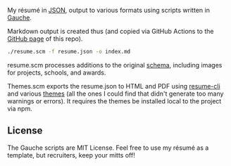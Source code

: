 My résumé in [JSON](https://jsonresume.org/), output to various formats using scripts written in [Gauche](https://practical-scheme.net/gauche/).

Markdown output is created thus (and copied via GitHub Actions to the [GitHub page](http://philipchu.com) of this repo).

```sh
./resume.scm -f resume.json -o index.md
```

resume.scm processes additions to the original [schema](https://github.com/jsonresume/resume-schema/issues), including images for projects, schools, and awards.

Themes.scm exports the resume.json to HTML and PDF using [resume-cli](https://github.com/jsonresume/resume-cli) and various [themes](https://jsonresume.org/themes/) (all the ones I could find that didn't generate too many warnings or errors). It requires the themes be installed local to the project via npm.

## License

The Gauche scripts are MIT License. Feel free to use my résumé as a template, but recruiters, keep your mitts off!


